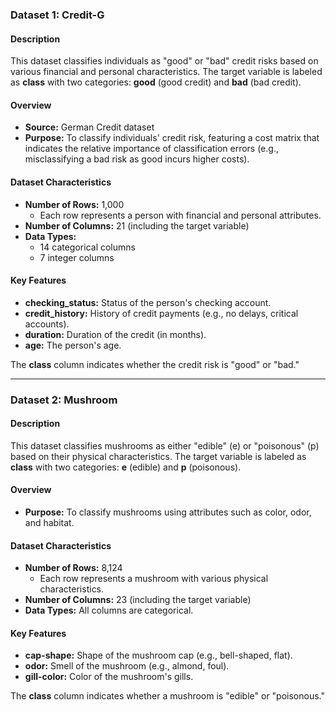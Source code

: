 ### Dataset 1: Credit-G

#### Description
This dataset classifies individuals as "good" or "bad" credit risks based on various financial and personal characteristics. The target variable is labeled as **class** with two categories: **good** (good credit) and **bad** (bad credit).

#### Overview
- **Source:** German Credit dataset
- **Purpose:** To classify individuals' credit risk, featuring a cost matrix that indicates the relative importance of classification errors (e.g., misclassifying a bad risk as good incurs higher costs).

#### Dataset Characteristics
- **Number of Rows:** 1,000
  - Each row represents a person with financial and personal attributes.
- **Number of Columns:** 21 (including the target variable)
- **Data Types:**
  - 14 categorical columns
  - 7 integer columns

#### Key Features
- **checking_status:** Status of the person's checking account.
- **credit_history:** History of credit payments (e.g., no delays, critical accounts).
- **duration:** Duration of the credit (in months).
- **age:** The person's age.

The **class** column indicates whether the credit risk is "good" or "bad."

---

### Dataset 2: Mushroom

#### Description
This dataset classifies mushrooms as either "edible" (e) or "poisonous" (p) based on their physical characteristics. The target variable is labeled as **class** with two categories: **e** (edible) and **p** (poisonous).

#### Overview
- **Purpose:** To classify mushrooms using attributes such as color, odor, and habitat.

#### Dataset Characteristics
- **Number of Rows:** 8,124
  - Each row represents a mushroom with various physical characteristics.
- **Number of Columns:** 23 (including the target variable)
- **Data Types:** All columns are categorical.

#### Key Features
- **cap-shape:** Shape of the mushroom cap (e.g., bell-shaped, flat).
- **odor:** Smell of the mushroom (e.g., almond, foul).
- **gill-color:** Color of the mushroom's gills.

The **class** column indicates whether a mushroom is "edible" or "poisonous."

